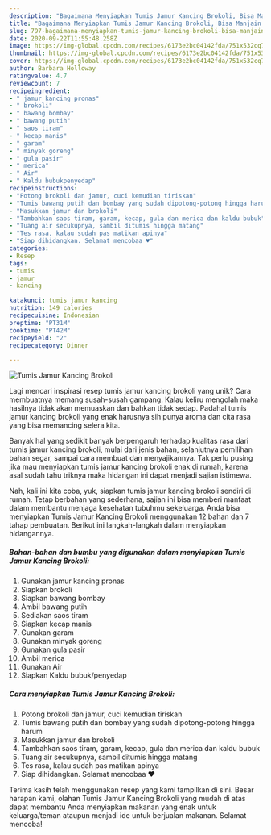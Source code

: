 ```yaml
---
description: "Bagaimana Menyiapkan Tumis Jamur Kancing Brokoli, Bisa Manjain Lidah"
title: "Bagaimana Menyiapkan Tumis Jamur Kancing Brokoli, Bisa Manjain Lidah"
slug: 797-bagaimana-menyiapkan-tumis-jamur-kancing-brokoli-bisa-manjain-lidah
date: 2020-09-22T11:55:48.258Z
image: https://img-global.cpcdn.com/recipes/6173e2bc04142fda/751x532cq70/tumis-jamur-kancing-brokoli-foto-resep-utama.jpg
thumbnail: https://img-global.cpcdn.com/recipes/6173e2bc04142fda/751x532cq70/tumis-jamur-kancing-brokoli-foto-resep-utama.jpg
cover: https://img-global.cpcdn.com/recipes/6173e2bc04142fda/751x532cq70/tumis-jamur-kancing-brokoli-foto-resep-utama.jpg
author: Barbara Holloway
ratingvalue: 4.7
reviewcount: 7
recipeingredient:
- " jamur kancing pronas"
- " brokoli"
- " bawang bombay"
- " bawang putih"
- " saos tiram"
- " kecap manis"
- " garam"
- " minyak goreng"
- " gula pasir"
- " merica"
- " Air"
- " Kaldu bubukpenyedap"
recipeinstructions:
- "Potong brokoli dan jamur, cuci kemudian tiriskan"
- "Tumis bawang putih dan bombay yang sudah dipotong-potong hingga harum"
- "Masukkan jamur dan brokoli"
- "Tambahkan saos tiram, garam, kecap, gula dan merica dan kaldu bubuk"
- "Tuang air secukupnya, sambil ditumis hingga matang"
- "Tes rasa, kalau sudah pas matikan apinya"
- "Siap dihidangkan. Selamat mencobaa ♥️"
categories:
- Resep
tags:
- tumis
- jamur
- kancing

katakunci: tumis jamur kancing 
nutrition: 149 calories
recipecuisine: Indonesian
preptime: "PT31M"
cooktime: "PT42M"
recipeyield: "2"
recipecategory: Dinner

---
```



![Tumis Jamur Kancing Brokoli](https://img-global.cpcdn.com/recipes/6173e2bc04142fda/751x532cq70/tumis-jamur-kancing-brokoli-foto-resep-utama.jpg)

Lagi mencari inspirasi resep tumis jamur kancing brokoli yang unik? Cara membuatnya memang susah-susah gampang. Kalau keliru mengolah maka hasilnya tidak akan memuaskan dan bahkan tidak sedap. Padahal tumis jamur kancing brokoli yang enak harusnya sih punya aroma dan cita rasa yang bisa memancing selera kita.

Banyak hal yang sedikit banyak berpengaruh terhadap kualitas rasa dari tumis jamur kancing brokoli, mulai dari jenis bahan, selanjutnya pemilihan bahan segar, sampai cara membuat dan menyajikannya. Tak perlu pusing jika mau menyiapkan tumis jamur kancing brokoli enak di rumah, karena asal sudah tahu triknya maka hidangan ini dapat menjadi sajian istimewa.




Nah, kali ini kita coba, yuk, siapkan tumis jamur kancing brokoli sendiri di rumah. Tetap berbahan yang sederhana, sajian ini bisa memberi manfaat dalam membantu menjaga kesehatan tubuhmu sekeluarga. Anda bisa menyiapkan Tumis Jamur Kancing Brokoli menggunakan 12 bahan dan 7 tahap pembuatan. Berikut ini langkah-langkah dalam menyiapkan hidangannya.

<!--inarticleads1-->

##### Bahan-bahan dan bumbu yang digunakan dalam menyiapkan Tumis Jamur Kancing Brokoli:

1. Gunakan  jamur kancing pronas
1. Siapkan  brokoli
1. Siapkan  bawang bombay
1. Ambil  bawang putih
1. Sediakan  saos tiram
1. Siapkan  kecap manis
1. Gunakan  garam
1. Gunakan  minyak goreng
1. Gunakan  gula pasir
1. Ambil  merica
1. Gunakan  Air
1. Siapkan  Kaldu bubuk/penyedap




<!--inarticleads2-->

##### Cara menyiapkan Tumis Jamur Kancing Brokoli:

1. Potong brokoli dan jamur, cuci kemudian tiriskan
1. Tumis bawang putih dan bombay yang sudah dipotong-potong hingga harum
1. Masukkan jamur dan brokoli
1. Tambahkan saos tiram, garam, kecap, gula dan merica dan kaldu bubuk
1. Tuang air secukupnya, sambil ditumis hingga matang
1. Tes rasa, kalau sudah pas matikan apinya
1. Siap dihidangkan. Selamat mencobaa ♥️




Terima kasih telah menggunakan resep yang kami tampilkan di sini. Besar harapan kami, olahan Tumis Jamur Kancing Brokoli yang mudah di atas dapat membantu Anda menyiapkan makanan yang enak untuk keluarga/teman ataupun menjadi ide untuk berjualan makanan. Selamat mencoba!
